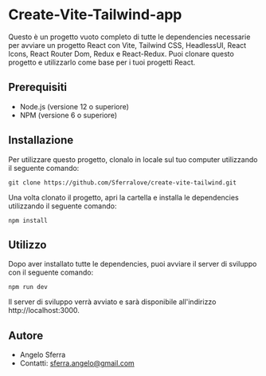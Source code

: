 # Create-Vite-Tailwind-app

Questo è un progetto vuoto completo di tutte le dependencies necessarie per avviare un progetto React con Vite, Tailwind CSS, HeadlessUI, React Icons, React Router Dom, Redux e React-Redux. Puoi clonare questo progetto e utilizzarlo come base per i tuoi progetti React.

## Prerequisiti

- Node.js (versione 12 o superiore)
- NPM (versione 6 o superiore)

## Installazione

Per utilizzare questo progetto, clonalo in locale sul tuo computer utilizzando il seguente comando:

```
git clone https://github.com/Sferralove/create-vite-tailwind.git
```

Una volta clonato il progetto, apri la cartella e installa le dependencies utilizzando il seguente comando:

```
npm install
```

## Utilizzo

Dopo aver installato tutte le dependencies, puoi avviare il server di sviluppo con il seguente comando:

```
npm run dev
```

Il server di sviluppo verrà avviato e sarà disponibile all'indirizzo http://localhost:3000.

## Autore

- Angelo Sferra
- Contatti: sferra.angelo@gmail.com
